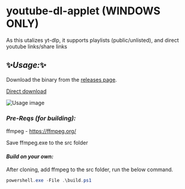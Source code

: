 # youtube-dl-applet (WINDOWS ONLY)

As this utalizes yt-dlp, it supports playlists (public/unlisted), and direct youtube links/share links

## ✨_Usage:_✨

Download the binary from the [releases page](https://github.com/FrankMerin/youtube-dl-applet/releases/).

[Direct download](https://github.com/FrankMerin/youtube-dl-applet/releases/download/latest/musicDL.exe)

![Usage image](https://cdn.discordapp.com/attachments/280776371779928074/1155231678722215936/image.png)

### _Pre-Reqs (for building):_

ffmpeg - https://ffmpeg.org/

Save ffmpeg.exe to the src folder


#### _Build on your own:_

After cloning, add ffmpeg to the src folder, run the below command.

```ps1
powershell.exe -File .\build.ps1
```